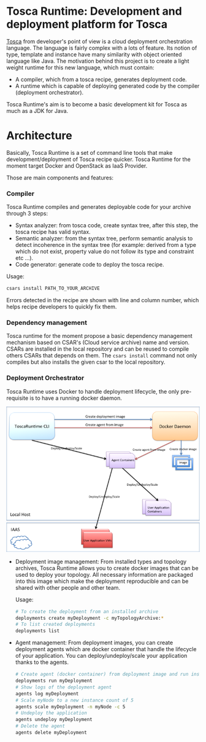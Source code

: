 Tosca Runtime: Development and deployment platform for Tosca
============================
[Tosca](https://www.oasis-open.org/committees/tosca/faq.php) from developer's point of view is a cloud deployment orchestration language.
The language is fairly complex with a lots of feature. Its notion of type, template and instance have many similarity with object oriented language like Java.
The motivation behind this project is to create a light weight runtime for this new language, which must contain:
* A compiler, which from a tosca recipe, generates deployment code.
* A runtime which is capable of deploying generated code by the compiler (deployment orchestrator).

Tosca Runtime's aim is to become a basic development kit for Tosca as much as a JDK for Java.

Architecture
============================
Basically, Tosca Runtime is a set of command line tools that make development/deployment of Tosca recipe quicker. Tosca Runtime for the moment target Docker and OpenStack as IaaS Provider.

Those are main components and features:

### Compiler

Tosca Runtime compiles and generates deployable code for your archive through 3 steps:
  
* Syntax analyzer: from tosca code, create syntax tree, after this step, the tosca recipe has valid syntax.
* Semantic analyzer: from the syntax tree, perform semantic analysis to detect incoherence in the syntax tree (for example: derived from a type which do not exist, property value do not follow its type and constraint etc ...).
* Code generator: generate code to deploy the tosca recipe.
  
Usage:

```bash
csars install PATH_TO_YOUR_ARCHIVE
```

Errors detected in the recipe are shown with line and column number, which helps recipe developers to quickly fix them.

### Dependency management

Tosca runtime for the moment propose a basic dependency management mechanism based on CSAR's (Cloud service archive) name and version.
CSARs are installed in the local repository and can be reused to compile others CSARs that depends on them.
The `csars install` command not only compiles but also installs the given csar to the local repository.

### Deployment Orchestrator
 
Tosca Runtime uses Docker to handle deployment lifecycle, the only pre-requisite is to have a running docker daemon.

![alt text](https://github.com/vuminhkh/tosca-runtime/raw/master/src/common/images/ManagerLessArchitecture.png "Managerless architecture")

* Deployment image management: From installed types and topology archives, Tosca Runtime allows you to create docker images that can be used to deploy your topology. All necessary information are packaged into this image which make the deployment reproducible and can be shared with other people and other team.

  Usage:
  ```bash
  # To create the deployment from an installed archive
  deployments create myDeployment -c myTopologyArchive:*
  # To list created deployments
  deployments list
  ```

* Agent management: From deployment images, you can create deployment agents which are docker container that handle the lifecycle of your application. You can deploy/undeploy/scale your application thanks to the agents.

  ```bash
  # Create agent (docker container) from deployment image and run install workflow
  deployments run myDeployment
  # Show logs of the deployment agent
  agents log myDeployment
  # Scale myNode to a new instance count of 5
  agents scale myDeployment -n myNode -c 5
  # Undeploy the application
  agents undeploy myDeployment
  # Delete the agent
  agents delete myDeployment
  ```